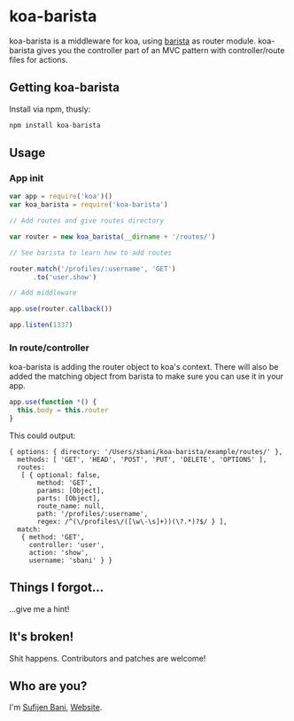 # koa-barista

koa-barista is a middleware for koa, using [barista](http://kieran.github.io/barista/) as router module. koa-barista gives you the controller part of an MVC pattern with controller/route files for actions.

## Getting koa-barista

Install via npm, thusly:
```javascript
npm install koa-barista
```
## Usage

### App init

```javascript
var app = require('koa')()
var koa_barista = require('koa-barista')

// Add routes and give routes directory

var router = new koa_barista(__dirname + '/routes/')

// See barista to learn how to add routes

router.match('/profiles/:username', 'GET')
      .to('user.show')

// Add middleware

app.use(router.callback())

app.listen(1337)
```

### In route/controller

koa-barista is adding the router object to koa's context. There will also be added the matching object from barista to make sure you can use it in your app.

```javascript
app.use(function *() {
  this.body = this.router
}
```
This could output:
```
{ options: { directory: '/Users/sbani/koa-barista/example/routes/' },
  methods: [ 'GET', 'HEAD', 'POST', 'PUT', 'DELETE', 'OPTIONS' ],
  routes:
   [ { optional: false,
       method: 'GET',
       params: [Object],
       parts: [Object],
       route_name: null,
       path: '/profiles/:username',
       regex: /^(\/profiles\/([\w\-\s]+))(\?.*)?$/ } ],
  match:
   { method: 'GET',
     controller: 'user',
     action: 'show',
     username: 'sbani' } }
```

## Things I forgot...

...give me a hint!


## It's broken!

Shit happens.
Contributors and patches are welcome!


## Who are you?

I'm [Sufijen Bani](mailto:node@sbani.net), [Website](http://www.sbani.net).
